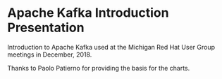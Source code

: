 # Apache Kafka Introduction Presentation

Introduction to Apache Kafka used at the Michigan Red Hat User Group meetings in December, 2018.  

Thanks to Paolo Patierno for providing the basis for the charts.
